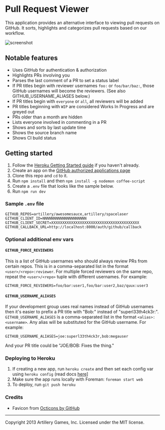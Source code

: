 # Pull Request Viewer

This application provides an alternative interface to viewing pull requests on GitHub. It sorts, highlights and categorizes pull requests based on our workflow.

![screenshot](http://i.imgur.com/Bcg4aaP.png)

## Notable features

* Uses GitHub for authentication & authorization
* Highlights PRs involving you
* Parses the last comment of a PR to set a status label
* If PR titles begin with reviewer usernames `foo:` or `foo/bar/baz:`, those GitHub usernames will become the reviewers. (See also GITHUB_USERNAME_ALIASES below.)
* If PR titles begin with `everyone` or `all`, all reviewers will be added
* PR titles beginning with `WIP` are considered Works In Progress and are greyed out
* PRs older than a month are hidden
* Lists everyone involved in commenting in a PR
* Shows and sorts by last update time
* Shows the source branch name
* Shows CI build status

## Getting started

1. Follow the [Heroku Getting Started guide](https://devcenter.heroku.com/articles/quickstart) if you haven't already.
1. Create an app on the [GitHub authorized applications page](https://github.com/settings/applications)
1. Clone this repo and `cd` to it.
1. Run `npm install` and then `npm install -g nodemon coffee-script`
1. Create a `.env` file that looks like the sample below.
1. Run `npm run dev`

### Sample `.env` file

    GITHUB_REPOS=artillery/awesomesauce,artillery/spacelaser
    GITHUB_CLIENT_ID=NNNNNNNNNNNNNNNNNNNN
    GITHUB_CLIENT_SECRET=XXXXXXXXXXXXXXXXXXXXXXXXXXXXXXXXXXXXXXXX
    GITHUB_CALLBACK_URL=http://localhost:8000/auth/github/callback

### Optional additional env vars

#### `GITHUB_FORCE_REVIEWERS`

This is a list of GitHub usernames who should always review PRs from certain repos. This is in a comma-separated list in the format `<user>/<repo>:reviewer`. For multiple forced reviewers on the same repo, repeat the `<user>/<repo>` tuple with different usernames. For example:

    GITHUB_FORCE_REVIEWERS=foo/bar:user1,foo/bar:user2,baz/quux:user3

#### `GITHUB_USERNAME_ALIASES`

If your development group uses real names instead of GitHub usernames then it's easier to prefix a PR title with "Bob:" instead of "superl33th4ck3r:". `GITHUB_USERNAME_ALIASES` is a comma-separated list in the format `<alias>:<username>`. Any alias will be substituted for the GitHub username. For example:

    GITHUB_USERNAME_ALIASES=joe:superl33th4ck3r,bob:megauser

And your PR title could be "JOE/BOB: Fixes the thing."

### Deploying to Heroku

1. If creating a new app, run `heroku create` and then set each config var using `heroku config` (read docs [here](https://devcenter.heroku.com/articles/config-vars)]
1. Make sure the app runs locally with Foreman: `foreman start web`
1. To deploy, run `git push heroku`

### Credits

* Favicon from [Octicons by GitHub](https://www.iconfinder.com/icons/298789/git_pull_request_icon#size=128)

--------------------------------------------------------------------
Copyright 2013 Artillery Games, Inc. Licensed under the MIT license.
